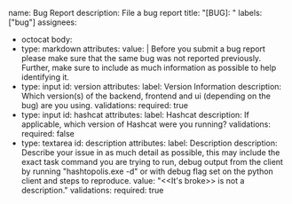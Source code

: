 name: Bug Report
description: File a bug report
title: "[BUG]: "
labels: ["bug"]
assignees:
- octocat
  body:
- type: markdown
  attributes:
  value: |
    Before you submit a bug report please make sure that the same bug was not reported previously. 
    Further, make sure to include as much information as possible to help identifying it.
- type: input
  id: version
  attributes:
  label: Version Information
  description: Which version(s) of the backend, frontend and ui (depending on the bug) are you using.
  validations:
  required: true
- type: input
  id: hashcat
  attributes:
  label: Hashcat
  description: If applicable, which version of Hashcat were you running?
  validations:
  required: false
- type: textarea
  id: description
  attributes:
  label: Description
  description: Describe your issue in as much detail as possible, this may include the exact task command you are trying to run, debug output from the client by running "hashtopolis.exe -d" or with debug flag set on the python client and steps to reproduce.
  value: "<<It's broke>> is not a description."
  validations:
  required: true
